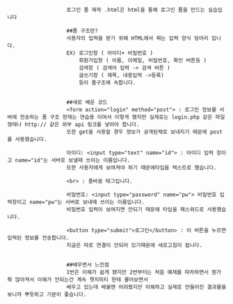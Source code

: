                        로그인 폼 제작 .html은 html을 통해 로그인 폼을 만드는 실습입니다

                       ##폼 구조란?
                       사용자의 입력을 받기 위해 HTML에서 짜는 입력 양식 덩어리 입니다.
                       EX) 로그인창 ( 아이디+ 비밀번호 )
                           회원가입창 ( 이름, 이메일, 비밀번호, 확인 버튼등 )
                           검색창 ( 검색어 입력 -> 검색 버튼 )
                           글쓰기창 ( 제목, 내용입력 ->등록)
                           등이 폼구조에 속합니다.

                           
                       ##새로 배운 코드
                       <form action="login" method="post"> : 로그인 정보를 서버에 전송하는 폼 구조 현재는 연습용 이여서 이렇게 했지만 실제로는 login.php 같은 파일형태나 http:// 같은 외부 api 링크를 넣어야 합니다.
                       또한 get을 사용할 경우 정보가 공개된채로 보내지기 때문에 post를 사용했습니다.

                       아이디: <input type="text" name="id"> : 아이디 입력 창이고 name="id"는 서버로 보낼때 쓰이는 이름입니다.
                       또한 사용자에게 보여져야 하기 때문에타입을 텍스트로 했습니다.
                       
                       <br> : 줄바꿈 태그입니다.

                       비밀번호: <input type="password" name="pw"> 비밀번호 입력창이고 name="pw"는 서버로 보내때 쓰이는 이름입니다.
                       비밀번호 입력이 보여지면 안되기 때문에 타입을 패스워드로 사용했습니다.

                       <button type="submit">로그인</button> : 이 버튼을 누르면 입력된 정보를 전송합니다.
                       지금은 따로 연결이 안되어 있기때문에 새로고침이 됩니다.


                       ##배우면서 느낀점
                       1번은 이해가 쉽게 됐지만 2번부터는 처음 예제를 따라하면서 뭔가 확 많아져서 이해가 안되는건 계속 챗지피티 한테 물어보면서 
                       배우고 있는데 배울땐 어려웠지만 이해하고 실제로 만들어진 결과물을 보니까 뿌듯하고 기분이 좋습니다.
